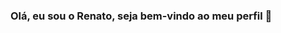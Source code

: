 ### Olá, eu sou o Renato, seja bem-vindo ao meu perfil 👋

<!--
**renatosilveira99/renatosilveira99** is a ✨ _special_ ✨ repository because its `README.md` (this file) appears on your GitHub profile.

Here are some ideas to get you started:

###Sou estudante de Engenharia de Computação, técnico em informática pelo IFSULDEMINAS e aluno do Bootcamp GoStack da @rocketseat.
Moro em Poços de Caldas - MG e pretendo me mudar para São Paulo quando me formar. Apesar do meu curso ser integral estou buscando um posição no mercado como desenvolvedor de software.

###Apesar de já ter trabalho como desenvolvedor freelancer e atuado como estágiario em uma empresa de software, atualmente estou focado nos estudos com o objetivo de me tornar Fullstack com as técnologias <h1>NodeJS, ReactJS e React Native<h1/>
 

- 🔭 I’m currently working on ... 
- 🌱 I’m currently learning ...
- 👯 I’m looking to collaborate on ...
- 🤔 I’m looking for help with ...
- 💬 Ask me about ...
- 📫 How to reach me: ...
- 😄 Pronouns: ...
- ⚡ Fun fact: ...
-->
